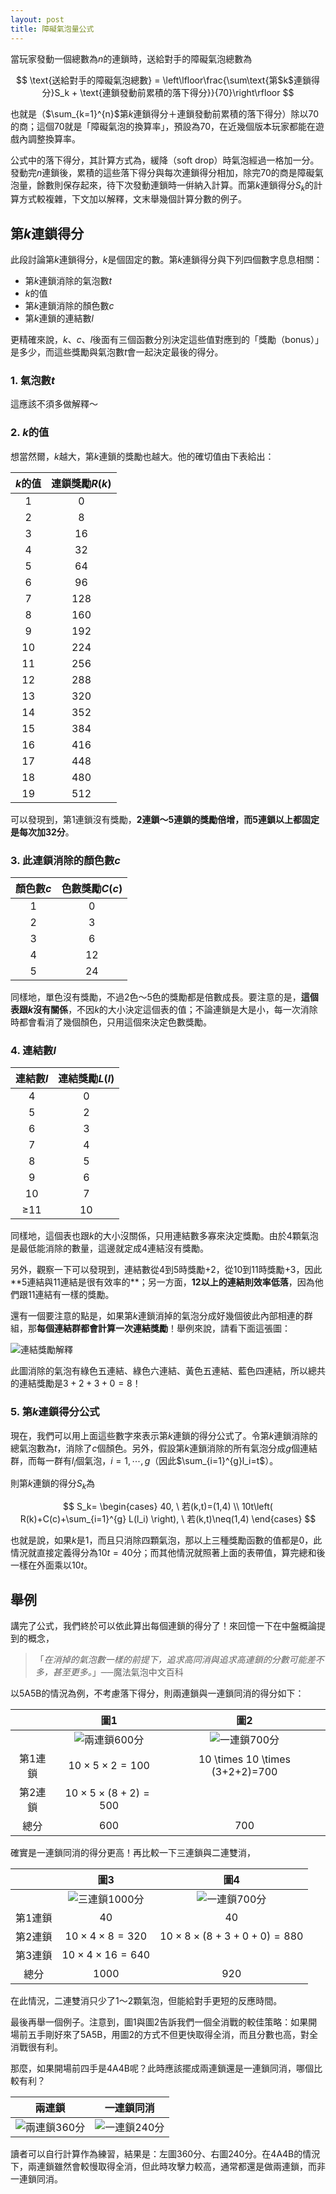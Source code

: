 ```yaml
---
layout: post
title: 障礙氣泡量公式
---
```


當玩家發動一個總數為$n$的連鎖時，送給對手的障礙氣泡總數為

$$
\text{送給對手的障礙氣泡總數} = \left\lfloor\frac{\sum\text{第$k$連鎖得分}S_k + \text{連鎖發動前累積的落下得分}}{70}\right\rfloor
$$

也就是（$\sum_{k=1}^{n}$第$k$連鎖得分＋連鎖發動前累積的落下得分）除以$70$的商；這個$70$就是「障礙氣泡的換算率」，預設為$70$，在近幾個版本玩家都能在遊戲內調整換算率。

公式中的落下得分，其計算方式為，緩降（soft drop）時氣泡經過一格加一分。發動完$n$連鎖後，累積的這些落下得分與每次連鎖得分相加，除完$70$的商是障礙氣泡量，餘數則保存起來，待下次發動連鎖時一倂納入計算。而第$k$連鎖得分$S_k$的計算方式較複雜，下文加以解釋，文末舉幾個計算分數的例子。

## 第$k$連鎖得分

此段討論第$k$連鎖得分，$k$是個固定的數。第$k$連鎖得分與下列四個數字息息相關：
* 第$k$連鎖消除的氣泡數$t$
* $k$的值
* 第$k$連鎖消除的顏色數$c$
* 第$k$連鎖的連結數$l$

更精確來說，$k$、$c$、$l$後面有三個函數分別決定這些值對應到的「獎勵（bonus）」是多少，而這些獎勵與氣泡數$t$會一起決定最後的得分。

### 1. 氣泡數$t$

這應該不須多做解釋～

### 2. $k$的值

想當然爾，$k$越大，第$k$連鎖的獎勵也越大。他的確切值由下表給出：

| $k$的值 | 連鎖獎勵$R(k)$ |
|:------:|:-----------:|
| 1 |  0  |
| 2 |  8  |
| 3 |  16  |
| 4 |  32  |
| 5 |  64  |
| 6 |  96  |
| 7 |  128  |
| 8 |  160  |
| 9 |  192  |
| 10 |  224  |
| 11 |  256  |
| 12 |  288  |
| 13 |  320  |
| 14 |  352  |
| 15 |  384  |
| 16 |  416  |
| 17 |  448  |
| 18 |  480  |
| 19 |  512  |

可以發現到，第$1$連鎖沒有獎勵，**$2$連鎖～$5$連鎖的獎勵倍增，而$5$連鎖以上都固定是每次加$32$分**。

### 3. 此連鎖消除的顏色數$c$

| 顏色數$c$ | 色數獎勵$C(c)$ |
|:------:|:-----------:|
| 1 |  0  |
| 2 |  3  |
| 3 |  6  |
| 4 |  12  |
| 5 |  24  |

同樣地，單色沒有獎勵，不過$2$色～$5$色的獎勵都是倍數成長。要注意的是，**這個表跟$k$沒有關係**，不因$k$的大小決定這個表的值；不論連鎖是大是小，每一次消除時都會看消了幾個顏色，只用這個來決定色數獎勵。

### 4. 連結數$l$

| 連結數$l$ | 連結獎勵$L(l)$ |
|:------:|:-----------:|
| 4 |  0  |
| 5 |  2  |
| 6 |  3  |
| 7 |  4  |
| 8 |  5  |
| 9 |  6  |
| 10 |  7  |
| $\ge$11 |  10  |

同樣地，這個表也跟$k$的大小沒關係，只用連結數多寡來決定獎勵。由於$4$顆氣泡是最低能消除的數量，這邊就定成$4$連結沒有獎勵。

另外，觀察一下可以發現到，連結數從$4$到$5$時獎勵$+2$，從$10$到$11$時獎勵$+3$，因此**$5$連結與$11$連結是很有效率的**；另一方面，**$12$以上的連結則效率低落**，因為他們跟$11$連結有一樣的獎勵。

還有一個要注意的點是，如果第$k$連鎖消掉的氣泡分成好幾個彼此內部相連的群組，那**每個連結群都會計算一次連結獎勵**！舉例來說，請看下面這張圖：

![連結獎勵解釋](https://i.imgur.com/fzHcsaz.png) 

此圖消除的氣泡有綠色五連結、綠色六連結、黃色五連結、藍色四連結，所以總共的連結獎勵是$3+2+3+0=8$！

###	5. 第$k$連鎖得分公式

現在，我們可以用上面這些數字來表示第$k$連鎖的得分公式了。令第$k$連鎖消除的總氣泡數為$t$，消除了$c$個顏色。另外，假設第$k$連鎖消除的所有氣泡分成$g$個連結群，而每一群有$l_i$個氣泡，$i=1,⋯,g$（因此$\sum_{i=1}^{g}l_i=t$）。

則第$k$連鎖的得分$S_k$為

$$
S_k=
\begin{cases}
40, \ 若(k,t)=(1,4) \\
10t\left( R(k)+C(c)+\sum_{i=1}^{g} L(l_i) \right), \ 若(k,t)\neq(1,4)
\end{cases}
$$

也就是說，如果$k$是1，而且只消除四顆氣泡，那以上三種獎勵函數的值都是$0$，此情況就直接定義得分為$10t=40$分；而其他情況就照著上面的表帶值，算完總和後一樣在外面乘以$10t$。

## 舉例

講完了公式，我們終於可以依此算出每個連鎖的得分了！來回憶一下在中盤概論提到的概念，

> 「*在消掉的氣泡數一樣的前提下，追求高同消與追求高連鎖的分數可能差不多，甚至更多。*」──魔法氣泡中文百科

以5A5B的情況為例，不考慮落下得分，則兩連鎖與一連鎖同消的得分如下：

| |圖1|圖2|
|:-:|:----------:|:----------:|
| |![兩連鎖600分](https://i.imgur.com/IAGhqMu.png)|![一連鎖700分](https://i.imgur.com/MKf9XNQ.png)|
|第1連鎖| $10 \times 5 \times 2 = 100$ | 10 \times 10 \times (3+2+2)=700 |
|第2連鎖| $10 \times 5 \times (8+2)=500$ |  |
|總分| $600$ | $700$ |

確實是一連鎖同消的得分更高！再比較一下三連鎖與二連雙消，

| |圖3|圖4|
|:-:|:----------:|:----------:|
| |![三連鎖1000分](https://i.imgur.com/dR6oLJZ.png)|![一連鎖700分](https://i.imgur.com/uMYZegu.png)|
|第1連鎖| $40$ | $40$ |
|第2連鎖| $10 \times 4 \times 8 = 320$ | $10 \times 8 \times (8+3+0+0)=880$ |
|第3連鎖| $10 \times 4 \times 16 = 640$ |  |
|總分| $1000$ | $920$ |

在此情況，二連雙消只少了$1$～$2$顆氣泡，但能給對手更短的反應時間。

最後再舉一個例子。注意到，圖1與圖2告訴我們一個全消戰的較佳策略：如果開場前五手剛好來了5A5B，用圖2的方式不但更快取得全消，而且分數也高，對全消戰很有利。

那麼，如果開場前四手是4A4B呢？此時應該擺成兩連鎖還是一連鎖同消，哪個比較有利？ 

|兩連鎖|一連鎖同消|
|:-:|:-:|
|![兩連鎖360分](https://i.imgur.com/F9G3rcC.png)|![一連鎖240分](https://i.imgur.com/muuD101.png)|

讀者可以自行計算作為練習，結果是：左圖$360$分、右圖$240$分。在4A4B的情況下，兩連鎖雖然會較慢取得全消，但此時攻擊力較高，通常都還是做兩連鎖，而非一連鎖同消。
